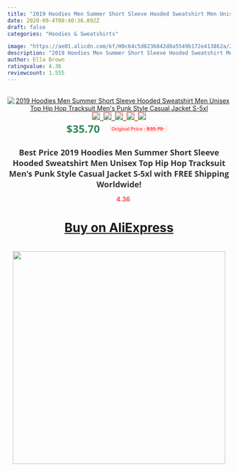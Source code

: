```yaml
---
title: "2019 Hoodies Men Summer Short Sleeve Hooded Sweatshirt Men Unisex Top Hip Hop Tracksuit Men's Punk Style Casual Jacket S-5xl"
date: 2020-09-4T08:40:36.892Z
draft: false
categories: "Hoodies & Sweatshirts"

image: "https://ae01.alicdn.com/kf/H0c64c5d8236842d8a5549b172e413862a/2019-Hoodies-Men-Summer-Short-Sleeve-Hooded-Sweatshirt-Men-Unisex-Top-Hip-Hop-Tracksuit-Men-s.jpg"
description: "2019 Hoodies Men Summer Short Sleeve Hooded Sweatshirt Men Unisex Top Hip Hop Tracksuit Men's Punk Style Casual Jacket S-5xl"
author: Ella Brown
ratingvalue: 4.36
reviewcount: 1.555
---
```

<br>
<div style="text-align: center;">
<a href="https://s.click.aliexpress.com/e/_9GOg2D" target="_blank" rel="nofollow noopener noreferrer"><img alt="2019 Hoodies Men Summer Short Sleeve Hooded Sweatshirt Men Unisex Top Hip Hop Tracksuit Men's Punk Style Casual Jacket S-5xl" class="magnifier-image" src="https://ae01.alicdn.com/kf/H0c64c5d8236842d8a5549b172e413862a/2019-Hoodies-Men-Summer-Short-Sleeve-Hooded-Sweatshirt-Men-Unisex-Top-Hip-Hop-Tracksuit-Men-s.jpg_640x640.jpg">
<br>
<img style="border:1px solid salmon" src="https://ae01.alicdn.com/kf/H0c64c5d8236842d8a5549b172e413862a/2019-Hoodies-Men-Summer-Short-Sleeve-Hooded-Sweatshirt-Men-Unisex-Top-Hip-Hop-Tracksuit-Men-s.jpg_120x120.jpg">&nbsp;&nbsp;<img style="border:1px solid salmon" src="https://ae01.alicdn.com/kf/H5457ad8a8b7d4fb3bd55bcde34ccfff3O/2019-Hoodies-Men-Summer-Short-Sleeve-Hooded-Sweatshirt-Men-Unisex-Top-Hip-Hop-Tracksuit-Men-s.jpg_120x120.jpg">&nbsp;&nbsp;<img style="border:1px solid salmon" src="https://ae01.alicdn.com/kf/H4c8d1603517c4a81bc0fbc88d064b524j/2019-Hoodies-Men-Summer-Short-Sleeve-Hooded-Sweatshirt-Men-Unisex-Top-Hip-Hop-Tracksuit-Men-s.jpg_120x120.jpg">&nbsp;&nbsp;<img style="border:1px solid salmon" src="https://ae01.alicdn.com/kf/H4cdc5bb23c6e46b988a40a29bf03b96bC/2019-Hoodies-Men-Summer-Short-Sleeve-Hooded-Sweatshirt-Men-Unisex-Top-Hip-Hop-Tracksuit-Men-s.jpg_120x120.jpg">&nbsp;&nbsp;<img style="border:1px solid salmon" src="https://ae01.alicdn.com/kf/Ha365fffc7dda49c285a10880981a6e6fg/2019-Hoodies-Men-Summer-Short-Sleeve-Hooded-Sweatshirt-Men-Unisex-Top-Hip-Hop-Tracksuit-Men-s.jpg_120x120.jpg"></a></div><br0>
<div style="text-align: center;"><span style="background-color: white; border: 0px; box-sizing: border-box; color: seagreen; display: inline-block; font-family: &quot;open sans&quot; , &quot;arial&quot; , &quot;helvetica&quot; , sans-serif , &quot;heiti&quot;; font-size: 24px; font-stretch: inherit; font-weight: 700; line-height: inherit; margin: 0px 10px 0px 0px; padding: 0px; vertical-align: middle;">$35.70 </span>
<span style="background: rgb(255 , 241 , 241); border-radius: 3px; border: 0px; box-sizing: border-box; color: #ff4747; display: inline-block; font-family: inherit; font-size: 12px; font-stretch: inherit; font-style: inherit; font-variant: inherit; font-weight: 600; line-height: inherit; margin: 0px; padding: 2px 5px; transform: scale(0.9); vertical-align: middle;">Original Price : <b style="text-decoration: line-through;">$35.70 </b> &nbsp;&nbsp;</span></div>
<h1 style="color: #333333; display: inline-block; font-family: &quot;open sans&quot; , &quot;arial&quot; , &quot;helvetica&quot; , sans-serif , &quot;heiti&quot;; font-size: 18px; font-stretch: inherit; font-weight: 700; text-align: center;">Best Price 2019 Hoodies Men Summer Short Sleeve Hooded Sweatshirt Men Unisex Top Hip Hop Tracksuit Men's Punk Style Casual Jacket S-5xl with FREE Shipping Worldwide!</h1>
<div style="color: #ff4747; text-align: center;">
<img src="https://4.bp.blogspot.com/-M0ZcTcb-5uY/XleCXlxnR4I/AAAAAAAAAEc/OrjgMkXV1oMQFaCRZj5HQwOCBcu3w1FegCPcBGAYYCw/s1600/star.png" style="height: 15px;">&nbsp;<b>4.36</b></div>
<div class="button_cont" align="center"><a class="buynow_a" href="https://s.click.aliexpress.com/e/_9GOg2D" target="_blank" rel="nofollow noopener noreferrer"><H1>Buy on AliExpress</H1></a></div><br>
<div class="separator" style="clear: both; text-align: center;">
<img src="https://lh3.googleusercontent.com/-pTy5HemUv9M/XlePHvY0dAI/AAAAAAAAAE4/0nX5iRUoIWY8eMW9Dpxeirr157OZliDIgCLcBGAsYHQ/s1600/badge.gif" width="480">
</div>

